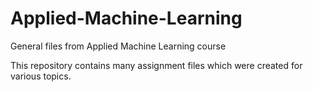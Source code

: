 # Applied-Machine-Learning
General files from Applied Machine Learning course 

This repository contains many assignment files which were created for various topics. 
